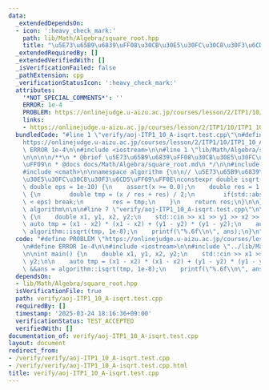 ```yaml
---
data:
  _extendedDependsOn:
  - icon: ':heavy_check_mark:'
    path: lib/Math/Algebra/square_root.hpp
    title: "\u5E73\u65B9\u6839\uFF08\u30CB\u30E5\u30FC\u30C8\u30F3\u6CD5\uFF09"
  _extendedRequiredBy: []
  _extendedVerifiedWith: []
  _isVerificationFailed: false
  _pathExtension: cpp
  _verificationStatusIcon: ':heavy_check_mark:'
  attributes:
    '*NOT_SPECIAL_COMMENTS*': ''
    ERROR: 1e-4
    PROBLEM: https://onlinejudge.u-aizu.ac.jp/courses/lesson/2/ITP1/10/ITP1_10_A
    links:
    - https://onlinejudge.u-aizu.ac.jp/courses/lesson/2/ITP1/10/ITP1_10_A
  bundledCode: "#line 1 \"verify/aoj-ITP1_10_A-isqrt.test.cpp\"\n#define PROBLEM \"\
    https://onlinejudge.u-aizu.ac.jp/courses/lesson/2/ITP1/10/ITP1_10_A\"\n#define\
    \ ERROR 1e-4\n\n#include <iostream>\n\n#line 1 \"lib/Math/Algebra/square_root.hpp\"\
    \n\n\n\n/**\n * @brief \u5E73\u65B9\u6839\uFF08\u30CB\u30E5\u30FC\u30C8\u30F3\u6CD5\
    \uFF09\n * @docs docs/Math/Algebra/square_root.md\n */\n\n#include <cassert>\n\
    #include <cmath>\n\nnamespace algorithm {\n\n// \u5E73\u65B9\u6839\uFF08\u30CB\
    \u30E5\u30FC\u30C8\u30F3\u6CD5\uFF09\uFF0E\nconstexpr double isqrt(double x, const\
    \ double eps = 1e-10) {\n    assert(x >= 0.0);\n    double res = 1.0;\n    while(1)\
    \ {\n        double tmp = (x / res + res) / 2;\n        if(std::abs(tmp - res)\
    \ < eps) break;\n        res = tmp;\n    }\n    return res;\n}\n\n}  // namespace\
    \ algorithm\n\n\n#line 7 \"verify/aoj-ITP1_10_A-isqrt.test.cpp\"\n\nint main()\
    \ {\n    double x1, y1, x2, y2;\n    std::cin >> x1 >> y1 >> x2 >> y2;\n\n   \
    \ auto tmp = (x1 - x2) * (x1 - x2) + (y1 - y2) * (y1 - y2);\n    auto &&ans =\
    \ algorithm::isqrt(tmp, 1e-8);\n    printf(\"%.6f\\n\", ans);\n}\n"
  code: "#define PROBLEM \"https://onlinejudge.u-aizu.ac.jp/courses/lesson/2/ITP1/10/ITP1_10_A\"\
    \n#define ERROR 1e-4\n\n#include <iostream>\n\n#include \"../lib/Math/Algebra/square_root.hpp\"\
    \n\nint main() {\n    double x1, y1, x2, y2;\n    std::cin >> x1 >> y1 >> x2 >>\
    \ y2;\n\n    auto tmp = (x1 - x2) * (x1 - x2) + (y1 - y2) * (y1 - y2);\n    auto\
    \ &&ans = algorithm::isqrt(tmp, 1e-8);\n    printf(\"%.6f\\n\", ans);\n}\n"
  dependsOn:
  - lib/Math/Algebra/square_root.hpp
  isVerificationFile: true
  path: verify/aoj-ITP1_10_A-isqrt.test.cpp
  requiredBy: []
  timestamp: '2025-03-24 18:16:36+09:00'
  verificationStatus: TEST_ACCEPTED
  verifiedWith: []
documentation_of: verify/aoj-ITP1_10_A-isqrt.test.cpp
layout: document
redirect_from:
- /verify/verify/aoj-ITP1_10_A-isqrt.test.cpp
- /verify/verify/aoj-ITP1_10_A-isqrt.test.cpp.html
title: verify/aoj-ITP1_10_A-isqrt.test.cpp
---
```

